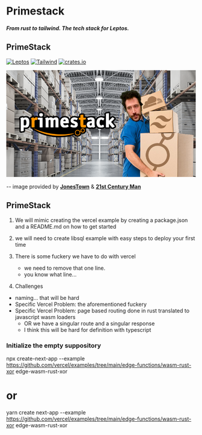 
# Primestack
##### From rust to tailwind. The tech stack for Leptos.

## PrimeStack

[![Leptos](https://img.shields.io/badge/Leptos-EF3939.svg?style=for-the-badge&logoColor=white&logo=leptos)](https://github.com/leptos-rs/leptos)
[![Tailwind](https://img.shields.io/badge/Tailwind-06B6D4.svg?style=for-the-badge&logo=tailwindcss&logoColor=white)](https://tailwindcss.com/)
[![crates.io](https://img.shields.io/crates/v/cargo-primestack.svg?style=for-the-badge&colorA=orange&color=white&label=crate&logo=rust)](https://crates.io/crates/cargo-primestack)

</div>


![Primestack](./resources/images/primestack.png)

-- image provided by [**JonesTown**](https://github.com/blushell) & [**21st Century Man**](https://github.com/21st-centuryman)


## PrimeStack

1. We will mimic creating the vercel example by creating a package.json and a
   README.md on how to get started

2. we will need to create libsql example with easy steps to deploy your first
   time

3. There is some fuckery we have to do with vercel
   - we need to remove that one line.
   - you know what line...

4. Challenges
 - naming... that will be hard
 - Specific Vercel Problem: the aforementioned fuckery
 - Specific Vercel Problem: page based routing done in rust translated to javascript wasm loaders
   - OR we have a singular route and a singular response
   - I think this will be hard for definition with typescript


### Initialize the empty suppository
npx create-next-app --example https://github.com/vercel/examples/tree/main/edge-functions/wasm-rust-xor edge-wasm-rust-xor
# or
yarn create next-app --example https://github.com/vercel/examples/tree/main/edge-functions/wasm-rust-xor edge-wasm-rust-xor

